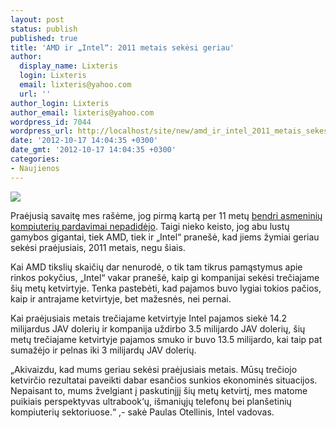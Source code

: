 ```yaml
---
layout: post
status: publish
published: true
title: 'AMD ir „Intel“: 2011 metais sekėsi geriau'
author:
  display_name: Lixteris
  login: Lixteris
  email: lixteris@yahoo.com
  url: ''
author_login: Lixteris
author_email: lixteris@yahoo.com
wordpress_id: 7044
wordpress_url: http://localhost/site/new/amd_ir_intel_2011_metais_sekesi_geriau/
date: '2012-10-17 14:04:35 +0300'
date_gmt: '2012-10-17 14:04:35 +0300'
categories:
- Naujienos
---
```

<p><div class="imgright"><img src="http://technews.lt/upload/corei7intel.jpg"  /></div></p>
<p>
	Praėjusią savaitę mes ra&scaron;ėme, jog pirmą kartą per 11 metų <a class="ns" href="http://www.technews.lt/naujiena/n/a/asmeniniu_kompiuteriu_pardavimai_pirma_karta_per_11_metu_nepadidejo.html">bendri asmeninių kompiuterių pardavimai nepadidėjo</a>. Taigi nieko keisto, jog abu lustų gamybos gigantai, tiek AMD, tiek ir &bdquo;Intel&ldquo; prane&scaron;ė, kad jiems žymiai geriau sekėsi praėjusiais, 2011 metais, negu &scaron;iais.</p>
<p>
	Kai AMD tikslių skaičių dar nenurodė, o tik tam tikrus pamąstymus apie rinkos pokyčius, &bdquo;Intel&ldquo; vakar prane&scaron;ė, kaip gi kompanijai sekėsi trečiajame &scaron;ių metų ketvirtyje. Tenka pastebėti, kad pajamos buvo lygiai tokios pačios, kaip ir antrajame ketvirtyje, bet mažesnės, nei pernai.</p>
<p>
	Kai praėjusiais metais trečiajame ketvirtyje Intel pajamos siekė 14.2 milijardus JAV dolerių ir kompanija uždirbo 3.5 milijardo JAV dolerių, &scaron;ių metų trečiajame ketvirtyje pajamos smuko ir buvo 13.5 milijardo, kai taip pat sumažėjo ir pelnas iki 3 milijardų JAV dolerių.</p>
<p>
	&bdquo;Akivaizdu, kad mums geriau sekėsi praėjusiais metais. Mūsų trečiojo ketvirčio rezultatai paveikti dabar esančios sunkios ekonominės situacijos. Nepaisant to, mums žvelgiant į paskutinįjį &scaron;ių metų ketvirtį, mes matome puikiais perspektyvas ultrabook&lsquo;ų, i&scaron;maniųjų telefonų bei plan&scaron;etinių kompiuterių sektoriuose.&ldquo; ,- sakė Paulas Otellinis, Intel vadovas.</p>
